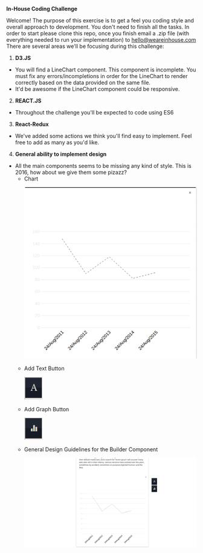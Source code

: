 **In-House Coding Challenge**

Welcome! The purpose of this exercise is to get a feel you coding style and overall approach to development. You don't need to finish all the tasks. In order to start please clone this repo, once you finish email a .zip file (with everything needed to run your implementation) to hello@weareinhouse.com
There are several areas we'll be focusing during this challenge:

1. **D3.JS**
 - You will find a LineChart component. This component is incomplete. You must fix any errors/incompletions in order for the LineChart to render correctly based on the data provided on the same file.
 - It'd be awesome if the LineChart component could be responsive.

2. **REACT.JS**
 - Throughout the challenge you'll be expected to code using ES6

3. **React-Redux**
 - We've added some actions we think you'll find easy to implement. Feel free to add as many as you'd like.

4. **General ability to implement design**
<ul>
<li>All the main components seems to be missing any kind of style. This is 2016, how about we give them some pizazz?
  <ul>
<li>Chart

![alt text](chart_style.png "Chart Style")
</li>
<li>
Add Text Button

![alt text](add_text_button.png "Add Text Button")
</li>
<li>Add Graph Button

![alt text](add_graph_button.png "Add Graph Button")
</li>
<li>General Design Guidelines for the Builder Component

![alt text](design.png "Design")
</li>
</ul>
</li>
</ul>
